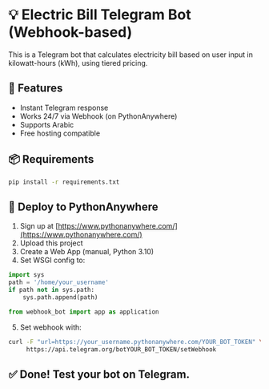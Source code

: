 
# 💡 Electric Bill Telegram Bot (Webhook-based)

This is a Telegram bot that calculates electricity bill based on user input in kilowatt-hours (kWh), using tiered pricing.

## 🔧 Features
- Instant Telegram response
- Works 24/7 via Webhook (on PythonAnywhere)
- Supports Arabic
- Free hosting compatible

## 📦 Requirements

```bash
pip install -r requirements.txt
```

## 🚀 Deploy to PythonAnywhere

1. Sign up at [https://www.pythonanywhere.com/](https://www.pythonanywhere.com/)
2. Upload this project
3. Create a Web App (manual, Python 3.10)
4. Set WSGI config to:

```python
import sys
path = '/home/your_username'
if path not in sys.path:
    sys.path.append(path)

from webhook_bot import app as application
```

5. Set webhook with:

```bash
curl -F "url=https://your_username.pythonanywhere.com/YOUR_BOT_TOKEN" \
     https://api.telegram.org/botYOUR_BOT_TOKEN/setWebhook
```

## ✅ Done! Test your bot on Telegram.
